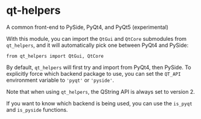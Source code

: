 # qt-helpers

A common front-end to PySide, PyQt4, and PyQt5 (experimental)

With this module, you can import the ``QtGui`` and ``QtCore`` submodules from
``qt_helpers``, and it will automatically pick one between PyQt4 and PySide:

    from qt_helpers import QtGui, QtCore

By default, ``qt_helpers`` will first try and import from PyQt4, then PySide.
To explicitly force which backend package to use, you can set the ``QT_API``
environment variable to ``'pyqt'`` or ``'pyside'``.

Note that when using ``qt_helpers``, the QString API is always set to version
2.

If you want to know which backend is being used, you can use the ``is_pyqt``
and ``is_pyside`` functions.
